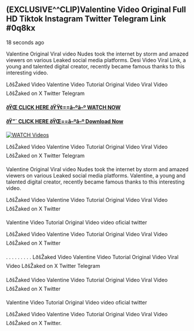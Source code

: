 ## (EXCLUSIVE^^CLIP)Valentine Video Original Full HD Tiktok Instagram Twitter Telegram Link #0q8kx

18 seconds ago

Valentine Original Viral video Nudes took the internet by storm and amazed viewers on various Leaked social media platforms. Desi Video Viral Link, a young and talented digital creator, recently became famous thanks to this interesting video.

LðšŽaked Video Valentine Video Tutorial Original Video Viral Video LðšŽaked on X Twitter Telegram

**[ðŸŒ CLICK HERE ðŸŸ¢==â–ºâ–º WATCH NOW](https://clips-mediaa.blogspot.com/2025/02/video-viral-download.html)**

**[ðŸ”´ CLICK HERE ðŸŒ==â–ºâ–º Download Now](https://clips-mediaa.blogspot.com/2025/02/video-viral-download.html)**

[![WATCH Videos](https://i.imgur.com/dJHk4Zq.gif)](https://clips-mediaa.blogspot.com/2025/02/video-viral-download.html)

LðšŽaked Video Valentine Video Tutorial Original Video Viral Video LðšŽaked on X Twitter Telegram

Valentine Original Viral video Nudes took the internet by storm and amazed viewers on various Leaked social media platforms. Valentine, a young and talented digital creator, recently became famous thanks to this interesting video.

LðšŽaked Video Valentine Video Tutorial Original Video Viral Video LðšŽaked on X Twitter

Valentine Video Tutorial Original Video video oficial twitter

LðšŽaked Video Valentine Video Tutorial Original Video Viral Video LðšŽaked on X Twitter

. . . . . . . . . LðšŽaked Video Valentine Video Tutorial Original Video Viral Video LðšŽaked on X Twitter Telegram

LðšŽaked Video Valentine Video Tutorial Original Video Viral Video LðšŽaked on X Twitter

Valentine Video Tutorial Original Video video oficial twitter

LðšŽaked Video Valentine Video Tutorial Original Video Viral Video LðšŽaked on X Twitter.